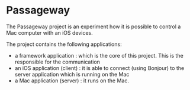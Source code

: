 Passageway
==========

The Passageway project is an experiment how it is possible to control a Mac computer with an iOS devices.

The project contains the following applications:
- a framework application : which is the core of this project. This is the responsible for the communication
- an iOS application (client) : it is able to connect (using Bonjour) to the server application which is running on the Mac
- a Mac application (server) : it runs on the Mac.
